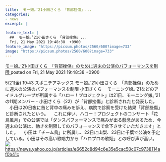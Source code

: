 ```yaml
---
title:  モー娘。’21小田さくら　「背部挫傷」...
categories:
- news
excerpt: |
  
feature_text: |
  ##  モー娘。’21小田さくら　「背部挫傷」...
  Fri, 21 May 2021 19:48:38  +0900
feature_image: "https://picsum.photos/2560/600?image=733"
image: "https://picsum.photos/2560/600?image=733"
---
```


[ モー娘。’21小田さくら　「背部挫傷」のために週末の公演のパフォーマンスを制限  ](https://hayabusa9.5ch.net/test/read.cgi/mnewsplus/1621594118/)
posted on Fri, 21 May 2021 19:48:38  +0900

<!--more-->

5/21(金) 19:43 スポニチアネックス モー娘。’21小田さくら　「背部挫傷」のために週末の公演のパフォーマンスを制限 小田さくら 　モーニング娘。’21などのアイドルグループが所属する「ハロー！プロジェクト」は21日、モーニング娘。’21の11期メンバー・小田さくら（22）が「背部挫傷」と診断されたと発表した。 　小田は20日夜に首と背中の痛みを訴え、病院で診察を受けた結果「背部挫傷」と診断されたという。 　これに伴い、ハロー！プロジェクトのコンサート「花鳥風月」での公演では「ダンスパフォーマンスで痛みが出る懸念があるため、今週末の公演は、動きを制限してのパフォーマンスで傘下させていただきます」とした。 　小田は「チーム鳥」に所属し、22日に山梨、23日に千葉で公演を予定している。小田はその高い歌唱力から「ハロプロの歌姫」との呼び声が高い。 ![](https://amd-pctr.c.yimg.jp/r/iwiz-amd/20210521-00000275-spnannex-000-2-view.jpg) https://news.yahoo.co.jp/articles/e6652c8d94c6e35e5cac50c07c9738114af0b41c
